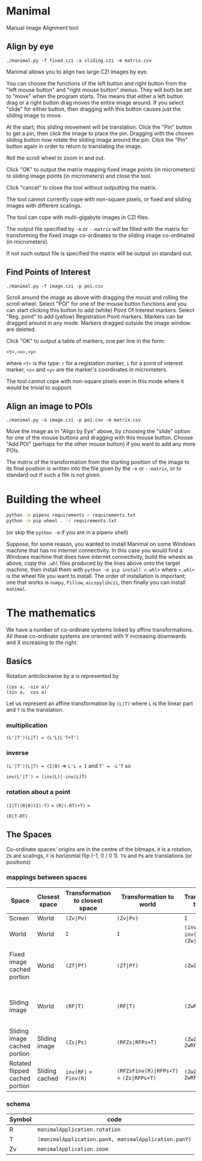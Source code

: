 # Manimal

Manual Image Alignment tool

## Align by eye

```
./manimal.py -f fixed.czi -a sliding.czi -m matrix.csv
```

Manimal allows you to align two large CZI images by eye.

You can choose the functions of the left button and right button
from the "left mouse button" and "right mouse button" menus.
They will both be set to "move" when the program starts. This
means that either a left button drag or a right button drag
moves the entire image around. If you select "slide" for either
button, then dragging with this button causes just the sliding
image to move.

At the start, this sliding movement will be translation. Click the
"Pin" button to get a pin, then click the image to place the pin.
Dragging with the chosen sliding button now rotate the sliding
image around the pin. Click the "Pin" button again in order to
return to translating the image.

Roll the scroll wheel to zoom in and out.

Click "OK" to output the matrix mapping fixed image points
(in micrometers) to sliding image points (in micrometers)
and close the tool.

Click "cancel" to close the tool without outputting the matrix.

The tool cannot currently cope with non-square pixels, or
fixed and sliding images with different scalings.

The tool can cope with multi-gigabyte images in CZI files.

The output file specified by `-m` or `--matrix` will be filled with
the matrix for transforming the fixed image co-ordinates to
the sliding image co-ordinated (in micrometers).

If not such output file is specified the matrix will be output on
standard out.

## Find Points of Interest

```
./manimal.py -f image.czi -p poi.csv
```

Scroll around the image as above with dragging the moust and
rolling the scroll wheel. Select "POI" for one of the mouse button
functions and you can start clicking this button to add (white)
Point Of Interest markers. Select "Reg. point" to add (yellow)
Registration Point markers. Markers can be dragged around
in any mode. Markers dragged outside the image window are
deleted.

Click "OK" to output a table of markers, one per line in the form:

```
<t>,<x>,<y>
```

where `<t>` is the type: `r` for a registation marker, `i` for a point
of interest marker, `<x>` and `<y>` are the marker's coordinates
in micrometers.

The tool cannot cope with non-square pixels even in this mode where
it would be trivial to support.

## Align an image to POIs

```
./manimal.py -a image.czi -p poi.csv -m matrix.csv
```

Move the image as in "Align by Eye" above, by choosing the
"slide" option for one of the mouse buttons and dragging with
this mouse button. Choose "Add POI" (perhaps for the other
mouse button) if you want to add any more POIs.

The matrix of the transformation from the starting position of
the image to its final position is written into the file given by the
`-m` or `--matrix`, or to standard out if such a file is not given.

# Building the wheel

```sh
python -m pipenv requirements > requirements.txt
python -m pip wheel . -r requirements.txt
```

(or skip the `python -m` if you are in a pipenv shell)

Suppose, for some reason, you wanted to install Manimal on some Windows
machine that has no internet connectivity. In this case you would find a
Windows machine that does have internet connectivity, build the wheels
as above, copy the `.whl` files produced by the lines above onto the
target machine, then install them with `python -m pip install <.whl>`
where `<.whl>` is the wheel file you want to install. The order of
installation is important; one that works is `numpy`, `Pillow`,
`aicspylibczi`, then finally you can install `manimal`.

# The mathematics

We have a number of co-ordinate systems linked by affine transformations.
All these co-ordinate systems are oriented with Y increasing downwards and
X increasing to the right.

## Basics

Rotation anticlockwise by a is represented by

```
(cos a, -sin a)/
(sin a,  cos a)
```

Let us represent an affine transformation by `(L|T)` where `L` is the linear part and `T` is the translation.

### multiplication

```
(L'|T')(L|T) = (L'L|L'T+T')
```

### inverse

`(L'|T')(L|T) = (I|0)` => `L'L = I` and `T' = -L'T` so

```
inv(L'|T') = (inv(L)|-inv(L)T)
```

### rotation about a point

`(I|T)(R|0)(I|-T)` = `(R|(-RT)+T)` =

```
(R|T-RT)
```

## The Spaces

Co-ordinate spaces' origins are in the centre of the bitmaps. `R` is a rotation,
`Z`s are scalings, `F` is horizontal flip (-1, 0 / 0 1). `T`s and `P`s are
translations (or positions)

### mappings between spaces

| Space | Closest space | Transformation to closest space | Transformation to world | Transformation to screen | Transformation from screen |
|--- |--- |--- |--- |--- |--- |
| Screen | World | `(Zv\|Pv)` | `(Zv\|Pv)` | `I` | `I` |
| World | World | `I` | `I` | `(inv(Zv)\|-inv(Zv)Pv)` = `(Zw\|Pw)` | `(Zv\|Pv)` |
| Fixed image cached portion | World | `(Zf\|Pf)` | `(Zf\|Pf)` | `(ZwZf\|Pw+ZwPf)` | `(inv(Zf)Zv\|-inv(Zf)Zv(Pw+ZwPf))` = `(inv(Zf)Zv\|-inv(Zf)(ZvPw+Pf))` = `(inv(Zf)Zv\|inv(Zf)(Pv - Pf))` |
| Sliding image | World | `(RF\|T)` | `(RF\|T)` | `(ZwRF\|Pw+ZwT)` | `(F.inv(R)Zv\|-F.inv(R)Zv(-inv(Zv)Pv+inv(Zv)T))` =  `(F.inv(R)Zv\|F.inv(R)(Pv - T))` |
| Sliding image cached portion | Sliding image | `(Zs\|Ps)` | `(RFZs\|RFPs+T)` | `(ZwZsRF \| Pw + ZwRFPs + ZwT)` | `(inv(ZwZsRF) \| inv(Zs)(F.inv(R)(Pv - T) - Ps))` |
| Rotated flipped cached portion | Sliding cached | `inv(RF)` = `Finv(R)` | `(RFZsFinv(R)\|RFPs+T)` = `(Zs\|RFPs+T)` | `(ZwZs \| Pw + ZwRFPs + ZwT)` | `(inv(Zs)Zv \| inv(Zs)(Pv - T - RFPs))` |

### schema

| Symbol | code |
|--- |--- |
| R | `manimalApplication.rotation` |
| T | `(manimalApplication.panX, manimalApplication.panY)` |
| Zv | `manimalApplication.zoom` |
